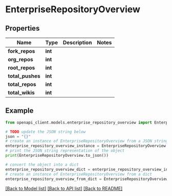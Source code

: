 # EnterpriseRepositoryOverview


## Properties

Name | Type | Description | Notes
------------ | ------------- | ------------- | -------------
**fork_repos** | **int** |  | 
**org_repos** | **int** |  | 
**root_repos** | **int** |  | 
**total_pushes** | **int** |  | 
**total_repos** | **int** |  | 
**total_wikis** | **int** |  | 

## Example

```python
from openapi_client.models.enterprise_repository_overview import EnterpriseRepositoryOverview

# TODO update the JSON string below
json = "{}"
# create an instance of EnterpriseRepositoryOverview from a JSON string
enterprise_repository_overview_instance = EnterpriseRepositoryOverview.from_json(json)
# print the JSON string representation of the object
print(EnterpriseRepositoryOverview.to_json())

# convert the object into a dict
enterprise_repository_overview_dict = enterprise_repository_overview_instance.to_dict()
# create an instance of EnterpriseRepositoryOverview from a dict
enterprise_repository_overview_from_dict = EnterpriseRepositoryOverview.from_dict(enterprise_repository_overview_dict)
```
[[Back to Model list]](../README.md#documentation-for-models) [[Back to API list]](../README.md#documentation-for-api-endpoints) [[Back to README]](../README.md)


